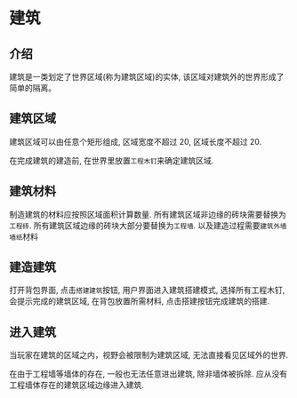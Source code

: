 # 建筑

## 介绍

建筑是一类划定了世界区域(称为建筑区域)的实体, 该区域对建筑外的世界形成了简单的隔离。

## 建筑区域

建筑区域可以由任意个矩形组成, 区域宽度不超过 20, 区域长度不超过 20.

在完成建筑的建造前, 在世界里放置`工程木钉`来确定建筑区域.

## 建筑材料

制造建筑的材料应按照区域面积计算数量.
所有建筑区域非边缘的砖块需要替换为`工程砖`.
所有建筑区域边缘的砖块大部分要替换为`工程墙`.
以及建造过程需要`建筑外墙墙纸`材料

## 建造建筑

打开背包界面, 点击`搭建建筑`按钮, 用户界面进入建筑搭建模式,
选择所有工程木钉, 会提示完成的建筑区域, 在背包放置所需材料,
点击搭建按钮完成建筑的搭建.

## 进入建筑

当玩家在建筑的区域之内，视野会被限制为建筑区域, 
无法直接看见区域外的世界.

在由于工程墙等墙体的存在, 一般也无法任意进出建筑, 除非墙体被拆除.
应从没有工程墙体存在的建筑区域边缘进入建筑.
